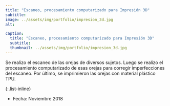 ```yaml
---
title: "Escaneo, procesamiento computarizado para Impresión 3D"
subtitle:
image: ../assets/img/portfolio/impresion_3d.jpg
alt: 

caption:
  title: "Escaneo, procesamiento computarizado para Impresión 3D"
  subtitle: 
  thumbnail: ../assets/img/portfolio/impresion_3d.jpg
---
```

Se realizo el escaneo de las orejas de diversos sujetos. Luego se realizo el procesamiento computarizado de esas orejas para corregir imperfecciones del escaneo. Por último, se imprimieron las orejas con material plástico TPU.

{:.list-inline}
- Fecha: Noviembre 2018


